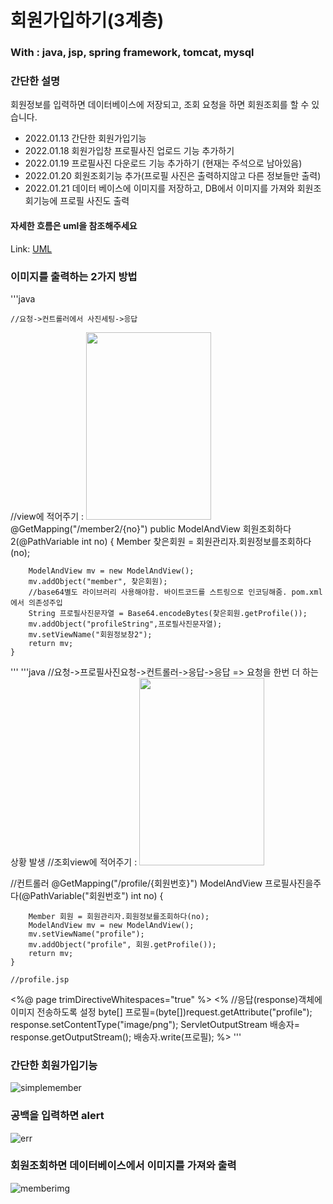 # 회원가입하기(3계층)
### With : java, jsp, spring framework, tomcat, mysql
### 간단한 설명
회원정보를 입력하면 데이터베이스에 저장되고, 조회 요청을 하면 회원조회를 할 수 있습니다.
- 2022.01.13 간단한 회원가입기능
- 2022.01.18 회원가입창 프로필사진 업로드 기능 추가하기
- 2022.01.19 프로필사진 다운로드 기능 추가하기 (현재는 주석으로 남아있음)
- 2022.01.20 회원조회기능 추가(프로필 사진은 출력하지않고 다른 정보들만 출력)
- 2022.01.21 데이터 베이스에 이미지를 저장하고, DB에서 이미지를 가져와 회원조회기능에 프로필 사진도 출력

#### 자세한 흐름은 uml을 참조해주세요
Link: [UML]

### 이미지를 출력하는 2가지 방법
'''java
 
	//요청->컨트롤러에서 사진세팅->응답
  //view에 적어주기 : <img src="data:/png;base64,${profileString }" width="200" height="300"/>
	@GetMapping("/member2/{no}")
	public ModelAndView 회원조회하다2(@PathVariable int no) {
		Member 찾은회원 = 회원관리자.회원정보를조회하다(no);
	
		ModelAndView mv = new ModelAndView();
		mv.addObject("member", 찾은회원);
		//base64별도 라이브러리 사용해야함. 바이트코드를 스트링으로 인코딩해줌. pom.xml에서 의존성주입
		String 프로필사진문자열 = Base64.encodeBytes(찾은회원.getProfile());
		mv.addObject("profileString",프로필사진문자열);
		mv.setViewName("회원정보창2");
		return mv;
	}
  
  
  
'''
'''java
  //요청->프로필사진요청->컨트롤러->응답->응답 => 요청을 한번 더 하는 상황 발생
  //조회view에 적어주기 : <img src="/profile/${member.no}" width="200" height="300"/>

  //컨트롤러
  @GetMapping("/profile/{회원번호}")
	ModelAndView 프로필사진을주다(@PathVariable("회원번호") int no) {
		
		Member 회원 = 회원관리자.회원정보를조회하다(no);
		ModelAndView mv = new ModelAndView();
		mv.setViewName("profile");
		mv.addObject("profile", 회원.getProfile());
		return mv;
	}
  
    //profile.jsp
  <%@ page trimDirectiveWhitespaces="true" %>
<%
   //응답(response)객체에 이미지 전송하도록 설정
   byte[] 프로필=(byte[])request.getAttribute("profile"); 
   response.setContentType("image/png");
   ServletOutputStream 배송자= response.getOutputStream();
      배송자.write(프로필);
%>
'''

[UML]: https://github.com/pengnim/studySpring/tree/main/%ED%9A%8C%EC%9B%90%EA%B4%80%EB%A6%AC(%EC%9D%B4%EB%AF%B8%EC%A7%80%EC%97%85%EB%A1%9C%EB%93%9C)/docu
### 간단한 회원가입기능
![simplemember](https://user-images.githubusercontent.com/90567066/150474392-80746a91-4e74-4773-bd77-322513415d69.gif)
### 공백을 입력하면 alert
![err](https://user-images.githubusercontent.com/90567066/150474412-ca9d5207-53e2-4cd8-acda-faac1d502e44.gif)
### 회원조회하면 데이터베이스에서 이미지를 가져와 출력
![memberimg](https://user-images.githubusercontent.com/90567066/150474445-4c62f4ce-2e2d-474d-bdd8-26a184716a45.gif)
